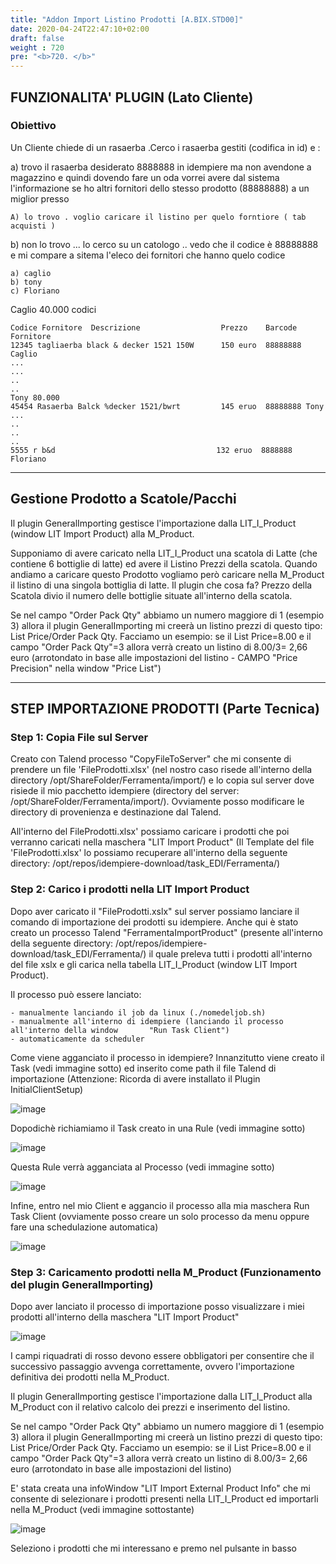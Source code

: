 ```yaml
---
title: "Addon Import Listino Prodotti [A.BIX.STD00]"
date: 2020-04-24T22:47:10+02:00
draft: false
weight : 720
pre: "<b>720. </b>"
---
```



## FUNZIONALITA' PLUGIN (Lato Cliente)

### Obiettivo

Un Cliente chiede di un rasaerba .Cerco i rasaerba gestiti (codifica in id) e :

a) trovo il rasaerba desiderato  8888888 in idempiere ma non avendone a magazzino e quindi dovendo fare un oda vorrei avere dal sistema l'informazione 
se ho altri fornitori dello stesso prodotto (88888888) a un miglior presso 

```
A) lo trovo . voglio caricare il listino per quelo forntiore ( tab acquisti )
```

b) non lo trovo ... lo cerco su un catologo .. vedo che il codice è 88888888 e mi compare a sitema l'eleco dei fornitori che hanno quelo codice

```
a) caglio
b) tony 
c) Floriano
```


Caglio 40.000 codici

```
Codice Fornitore  Descrizione                  Prezzo    Barcode   Fornitore 
12345 tagliaerba black & decker 1521 150W      150 euro  88888888  Caglio
...
...
..
..
Tony 80.000 
45454 Rasaerba Balck %decker 1521/bwrt         145 eruo  88888888 Tony 
...
..
..
.. 
5555 r b&d                                    132 eruo  8888888 Floriano
```

---

## Gestione Prodotto a Scatole/Pacchi

Il plugin GeneralImporting gestisce l'importazione dalla LIT_I_Product (window LIT Import Product) alla M_Product.

Supponiamo di avere caricato nella LIT_I_Product una scatola di Latte (che contiene 6 bottiglie di latte) ed avere il Listino Prezzi della scatola. Quando andiamo a caricare questo Prodotto vogliamo però caricare nella M_Product il listino di una singola bottiglia di latte. Il plugin che cosa fa? Prezzo della Scatola divio il numero delle bottiglie situate all'interno della scatola.

Se nel campo "Order Pack Qty" abbiamo un numero maggiore di 1 (esempio 3) allora il plugin GeneralImporting mi creerà un listino prezzi di questo tipo: List Price/Order Pack Qty. Facciamo un esempio: se il List Price=8.00 e il campo "Order Pack Qty"=3 allora verrà creato un listino di 8.00/3= 2,66 euro (arrotondato in base alle impostazioni del listino - CAMPO "Price Precision" nella window "Price List")

---

## STEP IMPORTAZIONE PRODOTTI (Parte Tecnica)

### Step 1: Copia File sul Server

Creato con Talend processo "CopyFileToServer" che mi consente di prendere un file 'FileProdotti.xlsx' (nel nostro caso risede all'interno della directory /opt/ShareFolder/Ferramenta/import/) e lo copia sul server dove risiede il mio pacchetto idempiere (directory del server: /opt/ShareFolder/Ferramenta/import/). Ovviamente posso modificare le directory di provenienza e destinazione dal Talend.

All'interno del FileProdotti.xlsx' possiamo caricare i prodotti che poi verranno caricati nella maschera "LIT Import Product" (Il Template del file 'FileProdotti.xlsx' lo possiamo recuperare all'interno della seguente directory: /opt/repos/idempiere-download/task_EDI/Ferramenta/)

### Step 2: Carico i prodotti nella LIT Import Product

Dopo aver caricato il "FileProdotti.xslx" sul server possiamo lanciare il comando di importazione dei prodotti su idempiere. Anche qui è stato creato un processo Talend "FerramentaImportProduct" (presente all'interno della seguente directory: /opt/repos/idempiere-download/task_EDI/Ferramenta/) il quale preleva tutti i prodotti all'interno del file xslx e gli carica nella tabella LIT_I_Product (window LIT Import Product).

Il processo può essere lanciato:

```
- manualmente lanciando il job da linux (./nomedeljob.sh)
- manualmente all'interno di idempiere (lanciando il processo all'interno della window       "Run Task Client")
- automaticamente da scheduler
```

Come viene agganciato il processo in idempiere?
Innanzitutto viene creato il Task (vedi immagine sotto) ed inserito come path il file Talend di importazione (Attenzione: Ricorda di avere installato il Plugin InitialClientSetup)

![image](/image/ImportListinoProdotti-Task.png)


Dopodichè richiamiamo il Task creato in una Rule (vedi immagine sotto)

![image](/image/ImportListinoProdotti-Rule.png)

Questa Rule verrà agganciata al Processo (vedi immagine sotto)

![image](900px-Rule1.png)

Infine, entro nel mio Client e aggancio il processo alla mia maschera Run Task Client (ovviamente posso creare un solo processo da menu oppure fare una schedulazione automatica)

![image](/image/ImportListinoProdotti-Rule2.png)

### Step 3: Caricamento prodotti nella M_Product (Funzionamento del plugin GeneralImporting)

Dopo aver lanciato il processo di importazione posso visualizzare i miei prodotti all'interno della maschera "LIT Import Product"

![image](/image/ImportListinoProdotti.jpg)

I campi riquadrati di rosso devono essere obbligatori per consentire che il successivo passaggio avvenga correttamente, ovvero l'importazione definitiva dei prodotti nella M_Product.

Il plugin GeneralImporting gestisce l'importazione dalla LIT_I_Product alla M_Product con il relativo calcolo dei prezzi e inserimento del listino. 

Se nel campo "Order Pack Qty" abbiamo un numero maggiore di 1 (esempio 3) allora il plugin GeneralImporting mi creerà un listino prezzi di questo tipo: List Price/Order Pack Qty. Facciamo un esempio: se il List Price=8.00 e il campo "Order Pack Qty"=3 allora verrà creato un listino di 8.00/3= 2,66 euro (arrotondato in base alle impostazioni del listino)

E' stata creata una infoWindow "LIT Import External Product Info" che mi consente di selezionare i prodotti presenti nella LIT_I_Product ed importarli nella M_Product (vedi immagine sottostante)

![image](/image/ImportListinoProdotti-2.png)

Seleziono i prodotti che mi interessano e premo nel pulsante in basso






